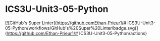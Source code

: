 # ICS3U-Unit3-05-Python

[![GitHub's Super Linter](https://github.comEthan-Prieur1/# ICS3U-Unit3-05-Python/workflows/GitHub's%20Super%20Linter/badge.svg)](https://github.com/Ethan-Prieur1/# ICS3U-Unit3-05-Python/actions)

